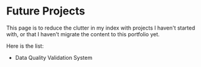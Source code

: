 # Future Projects

This page is to reduce the clutter in my index with projects I haven't started with, or that I haven't migrate the content to this portfolio yet.&#x20;

Here is the list:

* Data Quality Validation System
